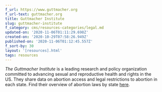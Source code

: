 ```yaml
---
f_url: https://www.guttmacher.org
f_url-text: guttmacher.org
title: Guttmacher Institute
slug: guttmacher-institute
f_category: cms/resources-categories/legal.md
updated-on: '2020-11-06T01:11:29.698Z'
created-on: '2020-10-29T07:58:26.949Z'
published-on: '2020-11-06T01:12:45.557Z'
f_sort-by: 30
layout: '[resources].html'
tags: resources
---
```


_The Guttmacher Institute_ is a leading research and policy organization committed to advancing sexual and reproductive health and rights in the US. They share data on abortion access and legal restrictions to abortion in each state. Find their overview of abortion laws by state [here](https://www.guttmacher.org/state-policy/explore/overview-abortion-laws).
